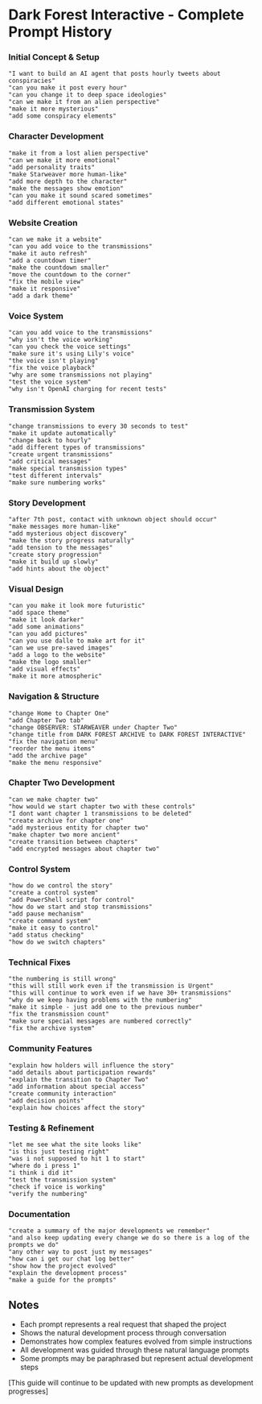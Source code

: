 # Dark Forest Interactive - Complete Prompt History

### Initial Concept & Setup
```
"I want to build an AI agent that posts hourly tweets about conspiracies"
"can you make it post every hour"
"can you change it to deep space ideologies"
"can we make it from an alien perspective"
"make it more mysterious"
"add some conspiracy elements"
```

### Character Development
```
"make it from a lost alien perspective"
"can we make it more emotional"
"add personality traits"
"make Starweaver more human-like"
"add more depth to the character"
"make the messages show emotion"
"can you make it sound scared sometimes"
"add different emotional states"
```

### Website Creation
```
"can we make it a website"
"can you add voice to the transmissions"
"make it auto refresh"
"add a countdown timer"
"make the countdown smaller"
"move the countdown to the corner"
"fix the mobile view"
"make it responsive"
"add a dark theme"
```

### Voice System
```
"can you add voice to the transmissions"
"why isn't the voice working"
"can you check the voice settings"
"make sure it's using Lily's voice"
"the voice isn't playing"
"fix the voice playback"
"why are some transmissions not playing"
"test the voice system"
"why isn't OpenAI charging for recent tests"
```

### Transmission System
```
"change transmissions to every 30 seconds to test"
"make it update automatically"
"change back to hourly"
"add different types of transmissions"
"create urgent transmissions"
"add critical messages"
"make special transmission types"
"test different intervals"
"make sure numbering works"
```

### Story Development
```
"after 7th post, contact with unknown object should occur"
"make messages more human-like"
"add mysterious object discovery"
"make the story progress naturally"
"add tension to the messages"
"create story progression"
"make it build up slowly"
"add hints about the object"
```

### Visual Design
```
"can you make it look more futuristic"
"add space theme"
"make it look darker"
"add some animations"
"can you add pictures"
"can you use dalle to make art for it"
"can we use pre-saved images"
"add a logo to the website"
"make the logo smaller"
"add visual effects"
"make it more atmospheric"
```

### Navigation & Structure
```
"change Home to Chapter One"
"add Chapter Two tab"
"change OBSERVER: STARWEAVER under Chapter Two"
"change title from DARK FOREST ARCHIVE to DARK FOREST INTERACTIVE"
"fix the navigation menu"
"reorder the menu items"
"add the archive page"
"make the menu responsive"
```

### Chapter Two Development
```
"can we make chapter two"
"how would we start chapter two with these controls"
"I dont want chapter 1 transmissions to be deleted"
"create archive for chapter one"
"add mysterious entity for chapter two"
"make chapter two more ancient"
"create transition between chapters"
"add encrypted messages about chapter two"
```

### Control System
```
"how do we control the story"
"create a control system"
"add PowerShell script for control"
"how do we start and stop transmissions"
"add pause mechanism"
"create command system"
"make it easy to control"
"add status checking"
"how do we switch chapters"
```

### Technical Fixes
```
"the numbering is still wrong"
"this will still work even if the transmission is Urgent"
"this will continue to work even if we have 30+ transmissions"
"why do we keep having problems with the numbering"
"make it simple - just add one to the previous number"
"fix the transmission count"
"make sure special messages are numbered correctly"
"fix the archive system"
```

### Community Features
```
"explain how holders will influence the story"
"add details about participation rewards"
"explain the transition to Chapter Two"
"add information about special access"
"create community interaction"
"add decision points"
"explain how choices affect the story"
```

### Testing & Refinement
```
"let me see what the site looks like"
"is this just testing right"
"was i not supposed to hit 1 to start"
"where do i press 1"
"i think i did it"
"test the transmission system"
"check if voice is working"
"verify the numbering"
```

### Documentation
```
"create a summary of the major developments we remember"
"and also keep updating every change we do so there is a log of the prompts we do"
"any other way to post just my messages"
"how can i get our chat log better"
"show how the project evolved"
"explain the development process"
"make a guide for the prompts"
```

## Notes
- Each prompt represents a real request that shaped the project
- Shows the natural development process through conversation
- Demonstrates how complex features evolved from simple instructions
- All development was guided through these natural language prompts
- Some prompts may be paraphrased but represent actual development steps

[This guide will continue to be updated with new prompts as development progresses]